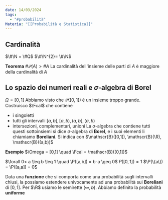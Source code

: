 ```yaml
---
date: 14/03/2024
tags:
  - "#probabilità"
Materia: "[[Probabilità e Statistica]]"
---
```

$\newcommand{\N}{\mathbb{N}}\newcommand{\R}{\mathbb{R}}\newcommand{\P}{\mathbb{P}}\newcommand{\Z}{\mathbb{Z}}\newcommand{\Fcal}{\mathcal{F}}$
## Cardinalità
$\#\N = \#Q$
$\#\N^{2}= \#\N$

**Teorema** $\#\mathscr{P}(A) > \# A$
La cardinalità dell'insieme delle parti di $A$ è maggiore della cardinalità di $A$

## Lo spazio dei numeri reali e $\sigma$-algebra di Borel
$\Omega = [0,1]$ 
Abbiamo visto che $\mathscr{P}([0,1])$ è un insieme troppo grande.
Costruisco $\Fcal$ che contiene
- i singoletti
- tutti gli intervalli $[a,b], [a,b), (a,b], (a,b)$
- intersezioni, complementari, unioni
La $\sigma$-algebra che contiene tutti questi sottoinsiemi si dice $\sigma$-algebra di **Borel**, e i suoi elementi li chiamiamo **Boreliani**.
Si indica con $\mathscr{B}([0,1]), \mathscr{B}(\R), \mathscr{B}((a,b))$

**Esempio** $\Omega = [0,1] \quad \Fcal = \mathscr{B}([0,1])$

$\forall 0< a \leq b \leq 1 \quad \P([a,b]) = b-a \geq 0$
$P([0,1]) = 1$
$\P(\{a\}) = \P([a,a]) = 0$

Data una **funzione** che si comporta come una probabilità sugli intervalli chiusi, la possiamo estendere univocamente ad una probabilità sui **Boreliani** di $[0,1]$.
	Per $\R$ usiamo le semirette $(\infty, b)$.
Abbiamo definito la probabilità **uniforme**
